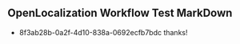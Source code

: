 ## OpenLocalization Workflow Test MarkDown
* 8f3ab28b-0a2f-4d10-838a-0692ecfb7bdc thanks!

<!--HONumber=Dec16_HO1-->


